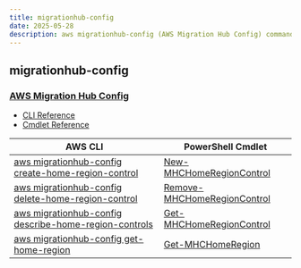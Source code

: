 ```yaml
---
title: migrationhub-config
date: 2025-05-28
description: aws migrationhub-config (AWS Migration Hub Config) command/cmdlet list.
---
```


## migrationhub-config

### [AWS Migration Hub Config](https://aws.amazon.com/migration-hub/)

* [CLI Reference](https://awscli.amazonaws.com/v2/documentation/api/latest/reference/migrationhub-config/index.html)
* [Cmdlet Reference](https://docs.aws.amazon.com/powershell/latest/reference/items/MigrationHubConfig_cmdlets.html)

|AWS CLI|PowerShell Cmdlet|
|----|----|
|[aws migrationhub-config create-home-region-control](https://awscli.amazonaws.com/v2/documentation/api/latest/reference/migrationhub-config/create-home-region-control.html)|[New-MHCHomeRegionControl](https://docs.aws.amazon.com/powershell/latest/reference/items/New-MHCHomeRegionControl.html)|
|[aws migrationhub-config delete-home-region-control](https://awscli.amazonaws.com/v2/documentation/api/latest/reference/migrationhub-config/delete-home-region-control.html)|[Remove-MHCHomeRegionControl](https://docs.aws.amazon.com/powershell/latest/reference/items/Remove-MHCHomeRegionControl.html)|
|[aws migrationhub-config describe-home-region-controls](https://awscli.amazonaws.com/v2/documentation/api/latest/reference/migrationhub-config/describe-home-region-controls.html)|[Get-MHCHomeRegionControl](https://docs.aws.amazon.com/powershell/latest/reference/items/Get-MHCHomeRegionControl.html)|
|[aws migrationhub-config get-home-region](https://awscli.amazonaws.com/v2/documentation/api/latest/reference/migrationhub-config/get-home-region.html)|[Get-MHCHomeRegion](https://docs.aws.amazon.com/powershell/latest/reference/items/Get-MHCHomeRegion.html)|

